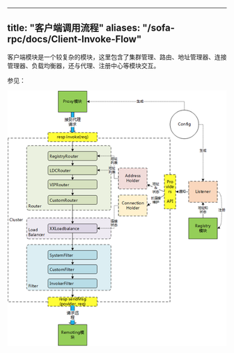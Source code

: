 
---
title: "客户端调用流程"
aliases: "/sofa-rpc/docs/Client-Invoke-Flow"
---


客户端模块是一个较复杂的模块，这里包含了集群管理、路由、地址管理器、连接管理器、负载均衡器，还与代理、注册中心等模块交互。

参见：

![client组件](client-component.png)
